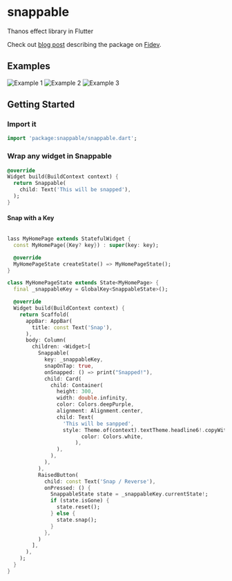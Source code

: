# snappable

Thanos effect library in Flutter

Check out [blog post](https://fidev.io/thanos) describing the package on [Fidev](https://fidev.io).

## Examples
![Example 1](https://user-images.githubusercontent.com/16286046/62490322-51313680-b7c9-11e9-91f2-1363c292f544.gif)
![Example 2](https://user-images.githubusercontent.com/16286046/62490326-52626380-b7c9-11e9-9ed3-5545e3175cb6.gif)
![Example 3](https://user-images.githubusercontent.com/16286046/62490340-5bebcb80-b7c9-11e9-8bcf-e94c18f25f1b.gif)


## Getting Started

### Import it
```dart
import 'package:snappable/snappable.dart';
```

### Wrap any widget in Snappable
```dart
@override
Widget build(BuildContext context) {
  return Snappable(
    child: Text('This will be snapped'),
  );
}
```
#### Snap with a Key
```dart

lass MyHomePage extends StatefulWidget {
  const MyHomePage({Key? key}) : super(key: key);

  @override
  MyHomePageState createState() => MyHomePageState();
}

class MyHomePageState extends State<MyHomePage> {
  final _snappableKey = GlobalKey<SnappableState>();

  @override
  Widget build(BuildContext context) {
    return Scaffold(
      appBar: AppBar(
        title: const Text('Snap'),
      ),
      body: Column(
        children: <Widget>[
          Snappable(
            key: _snappableKey,
            snapOnTap: true,
            onSnapped: () => print("Snapped!"),
            child: Card(
              child: Container(
                height: 300,
                width: double.infinity,
                color: Colors.deepPurple,
                alignment: Alignment.center,
                child: Text(
                  'This will be sanpped',
                  style: Theme.of(context).textTheme.headline6!.copyWith(
                        color: Colors.white,
                      ),
                ),
              ),
            ),
          ),
          RaisedButton(
            child: const Text('Snap / Reverse'),
            onPressed: () {
              SnappableState state = _snappableKey.currentState!;
              if (state.isGone) {
                state.reset();
              } else {
                state.snap();
              }
            },
          )
        ],
      ),
    );
  }
}
 ```
